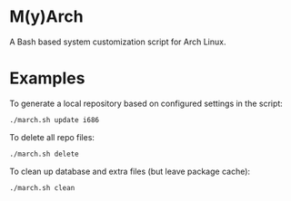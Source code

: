 # M(y)Arch 
A Bash based system customization script for Arch Linux.

# Examples

To generate a local repository based on configured settings in the script:
```Bash
./march.sh update i686
```

To delete all repo files:
```Bash
./march.sh delete
```

To clean up database and extra files (but leave package cache):
```Bash
./march.sh clean
